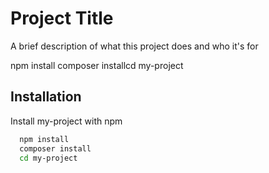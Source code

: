 
# Project Title

A brief description of what this project does and who it's for

npm install
composer installcd my-project
## Installation

Install my-project with npm

```bash
  npm install
  composer install
  cd my-project
```
    
